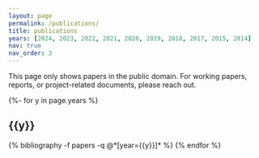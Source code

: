 ```yaml
---
layout: page
permalink: /publications/
title: publications
years: [2024, 2023, 2022, 2021, 2020, 2019, 2018, 2017, 2015, 2014]
nav: true
nav_order: 3
---
```


This page only shows papers in the public domain. For working papers, reports, or project-related documents, please reach out.

<!-- _pages/publications.md -->
<div class="publications">

{%- for y in page.years %}
  <h2 class="year">{{y}}</h2>
  {% bibliography -f papers -q @*[year={{y}}]* %}
{% endfor %}

</div>

